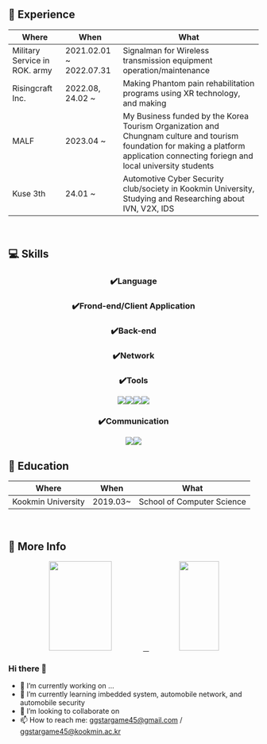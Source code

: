 <h2>🧳 Experience </h2>

|Where|When|What|
|---|---|---|
|Military Service in ROK. army|2021.02.01 ~ 2022.07.31| Signalman for Wireless transmission equipment operation/maintenance |
|Risingcraft Inc.|2022.08, 24.02 ~ | Making Phantom pain rehabilitation programs using XR technology, and making |
|MALF|2023.04 ~ | My Business funded by the Korea Tourism Organization and Chungnam culture and tourism foundation for making a platform application connecting foriegn and local university students |
|Kuse 3th | 24.01 ~ | Automotive Cyber Security club/society in Kookmin University, Studying and Researching about IVN, V2X, IDS |
<br/>

<h2> 💻 Skills </h2>
<div align=center>
<h3>✔️Language</h3>
<h3>✔️Frond-end/Client Application</h3>
<h3>✔️Back-end</h3>
<h3>✔️Network</h3>
<h3>✔️Tools</h3>
<img src="https://img.shields.io/badge/git-F05032?style=for-the-badge&logo=git&logoColor=white"><img src="https://img.shields.io/badge/github-181717?style=for-the-badge&logo=github&logoColor=white"><img src="https://img.shields.io/badge/github-181717?style=for-the-badge&logo=github&logoColor=white"><img src="https://img.shields.io/badge/github-181717?style=for-the-badge&logo=github&logoColor=white">
<h3>✔️Communication</h3>

<img src="https://img.shields.io/badge/blogger-FF5722?style=for-the-badge&logo=blogger&logoColor=white"><img src="https://img.shields.io/badge/notion-000000?style=for-the-badge&logo=notion&logoColor=white">
</div>
<h2>🏫 Education</h2>

|Where|When|What|
|---|---|---|
|Kookmin University|2019.03~| School of Computer Science |

<br/>

<h2> 🚀 More Info </h2>
<div align=center>
<a href="#">
<img src = https://github-readme-stats.vercel.app/api?username=ggstargame45&show_icons=true&theme=radical height = "180px" width = "50%"> &nbsp
</a>
<a href="#">
  <img src="https://github-readme-stats.vercel.app/api/top-langs/?username=ggstargame45&theme=react&exclude_repo=Jagi,assignment&layout=compact" height="180px" width = "40%">
</a>
<br />



<div align=left>

### Hi there 👋
- 🔭 I’m currently working on ...
- 🌱 I’m currently learning imbedded system, automobile network, and automobile security
- 👯 I’m looking to collaborate on 
- 📫 How to reach me: ggstargame45@gmail.com / ggstargame45@kookmin.ac.kr
